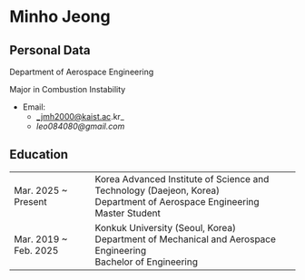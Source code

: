 <!-- ---
title: Curriculum Vitae
--- -->

<!-- # Curriculum Vitae -->
# Minho Jeong
## Personal Data
Department of Aerospace Engineering  

Major in Combustion Instability  

- Email:  
    - _jmh2000@kaist.ac.kr_  
    - _leo084080@gmail.com_


## Education
|||
|---|---|
|Mar. 2025 ~ Present | Korea Advanced Institute of Science and Technology (Daejeon, Korea)<br>Department of Aerospace Engineering<br>Master Student|
|Mar. 2019 ~ Feb. 2025 | Konkuk University (Seoul, Korea)<br>Department of Mechanical and Aerospace Engineering<br>Bachelor of Engineering|


<!-- ## Awards and Honors

## Extracurricular Activities

## Skills and Techniques -->
